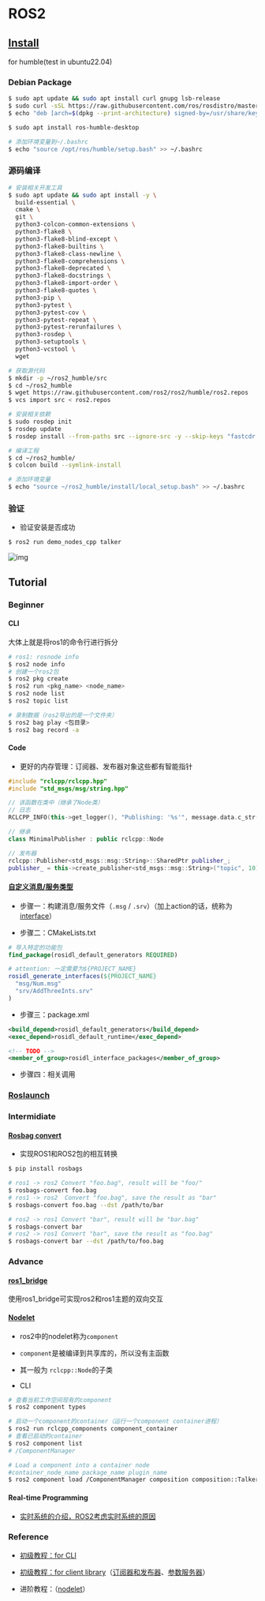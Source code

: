 # ROS2

## [Install](https://docs.ros.org/en/humble/Installation/Ubuntu-Install-Debians.html)

for humble(test in ubuntu22.04)

### Debian Package

```bash
$ sudo apt update && sudo apt install curl gnupg lsb-release
$ sudo curl -sSL https://raw.githubusercontent.com/ros/rosdistro/master/ros.key -o /usr/share/keyrings/ros-archive-keyring.gpg
$ echo "deb [arch=$(dpkg --print-architecture) signed-by=/usr/share/keyrings/ros-archive-keyring.gpg] http://packages.ros.org/ros2/ubuntu $(source /etc/os-release && echo $UBUNTU_CODENAME) main" | sudo tee /etc/apt/sources.list.d/ros2.list > /dev/null$ sudo apt update

$ sudo apt install ros-humble-desktop

# 添加环境变量到~/.bashrc
$ echo "source /opt/ros/humble/setup.bash" >> ~/.bashrc
```

### 源码编译

```bash
# 安装相关开发工具
$ sudo apt update && sudo apt install -y \
  build-essential \
  cmake \
  git \
  python3-colcon-common-extensions \
  python3-flake8 \
  python3-flake8-blind-except \
  python3-flake8-builtins \
  python3-flake8-class-newline \
  python3-flake8-comprehensions \
  python3-flake8-deprecated \
  python3-flake8-docstrings \
  python3-flake8-import-order \
  python3-flake8-quotes \
  python3-pip \
  python3-pytest \
  python3-pytest-cov \
  python3-pytest-repeat \
  python3-pytest-rerunfailures \
  python3-rosdep \
  python3-setuptools \
  python3-vcstool \
  wget

# 获取源代码
$ mkdir -p ~/ros2_humble/src
$ cd ~/ros2_humble
$ wget https://raw.githubusercontent.com/ros2/ros2/humble/ros2.repos
$ vcs import src < ros2.repos

# 安装相关依赖
$ sudo rosdep init
$ rosdep update
$ rosdep install --from-paths src --ignore-src -y --skip-keys "fastcdr rti-connext-dds-6.0.1 urdfdom_headers"

# 编译工程
$ cd ~/ros2_humble/
$ colcon build --symlink-install

# 添加环境变量
$ echo "source ~/ros2_humble/install/local_setup.bash" >> ~/.bashrc
```

### 验证

- 验证安装是否成功

```bash
$ ros2 run demo_nodes_cpp talker
```

![img](https://natsu-akatsuki.oss-cn-guangzhou.aliyuncs.com/img/L3PpIaqrMi15ctrj.png)

## Tutorial

### Beginner

#### CLI

大体上就是将ros1的命令行进行拆分

```bash
# ros1: rosnode info
$ ros2 node info
# 创建一个ros2包
$ ros2 pkg create
$ ros2 run <pkg_name> <node_name>
$ ros2 node list
$ ros2 topic list

# 录制数据（ros2导出的是一个文件夹）
$ ros2 bag play <包目录>
$ ros2 bag record -a
```

#### Code

- 更好的内存管理：订阅器、发布器对象这些都有智能指针

```c++
#include "rclcpp/rclcpp.hpp"
#include "std_msgs/msg/string.hpp"

// 该函数在类中（继承了Node类）
// 日志
RCLCPP_INFO(this->get_logger(), "Publishing: '%s'", message.data.c_str());

// 继承
class MinimalPublisher : public rclcpp::Node

// 发布器
rclcpp::Publisher<std_msgs::msg::String>::SharedPtr publisher_;
publisher_ = this->create_publisher<std_msgs::msg::String>("topic", 10);
```

#### [自定义消息/服务类型](https://docs.ros.org/en/humble/Tutorials/Beginner-Client-Libraries/Custom-ROS2-Interfaces.html#)

- 步骤一：构建消息/服务文件（`.msg` / `.srv`）（加上action的话，统称为[interface](https://docs.ros.org/en/humble/Concepts/About-ROS-Interfaces.html)）

- 步骤二：CMakeLists.txt

```cmake
# 导入特定的功能包
find_package(rosidl_default_generators REQUIRED)

# attention: 一定需要为${PROJECT_NAME}
rosidl_generate_interfaces(${PROJECT_NAME}
  "msg/Num.msg"
  "srv/AddThreeInts.srv"
)
```

- 步骤三：package.xml

```xml
<build_depend>rosidl_default_generators</build_depend>
<exec_depend>rosidl_default_runtime</exec_depend>

<!-- TODO -->
<member_of_group>rosidl_interface_packages</member_of_group>
```

- 步骤四：相关调用

### [Roslaunch](https://docs.ros.org/en/foxy/How-To-Guides/Launch-file-different-formats.html)

### Intermidiate

#### [Rosbag convert](https://ternaris.gitlab.io/rosbags/)

- 实现ROS1和ROS2包的相互转换

```bash
$ pip install rosbags

# ros1 -> ros2 Convert "foo.bag", result will be "foo/"
$ rosbags-convert foo.bag
# ros1 -> ros2  Convert "foo.bag", save the result as "bar"
$ rosbags-convert foo.bag --dst /path/to/bar

# ros2 -> ros1 Convert "bar", result will be "bar.bag"
$ rosbags-convert bar
# ros2 -> ros1 Convert "bar", save the result as "foo.bag"
$ rosbags-convert bar --dst /path/to/foo.bag
```

### Advance

#### [ros1_bridge](https://github.com/ros2/ros1_bridge/blob/master/README.md)

使用ros1_bridge可实现ros2和ros1主题的双向交互

#### [Nodelet](https://docs.ros.org/en/humble/Tutorials/Intermediate/Composition.html)

- ros2中的nodelet称为`component`
- `component`是被编译到共享库的，所以没有主函数
- 其一般为 `rclcpp::Node`的子类

- CLI

```bash
# 查看当前工作空间现有的component
$ ros2 component types

# 启动一个component的container（运行一个component container进程）
$ ros2 run rclcpp_components component_container
# 查看已启动的container
$ ros2 component list
# /ComponentManager

# Load a component into a container node
#container_node_name package_name plugin_name
$ ros2 component load /ComponentManager composition composition::Talker
```

#### Real-time Programming

- [实时系统的介绍，ROS2考虑实时系统的原因](https://design.ros2.org/articles/realtime_background.html)

### Reference

- [初级教程：for CLI](https://docs.ros.org/en/foxy/Tutorials/Beginner-CLI-Tools.html)
- [初级教程：for client library](https://docs.ros.org/en/humble/Tutorials/Beginner-Client-Libraries/Writing-A-Simple-Cpp-Publisher-And-Subscriber.html)（[订阅器和发布器](https://docs.ros.org/en/humble/Tutorials/Beginner-Client-Libraries/Writing-A-Simple-Cpp-Publisher-And-Subscriber.html)、[参数服务器](https://docs.ros.org/en/humble/Tutorials/Beginner-Client-Libraries/Using-Parameters-In-A-Class-CPP.html)）

- 进阶教程：（[nodelet](https://docs.ros.org/en/humble/Tutorials/Intermediate/Composition.html)）
